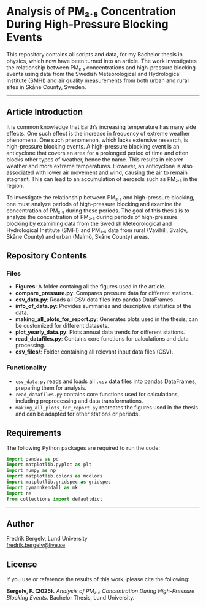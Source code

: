 # Analysis of PM₂.₅ Concentration During High-Pressure Blocking Events

This repository contains all scripts and data, for my Bachelor thesis in physics, which now have been turned into an article. The work investigates the relationship between PM₂.₅ concentrations and high-pressure blocking events using data from the Swedish Meteorological and Hydrological Institute (SMHI) and air quality measurements from both urban and rural sites in Skåne County, Sweden.

---

## Article Introduction

It is common knowledge that Earth’s increasing temperature has many side effects. One such effect is the increase in frequency of extreme weather phenomena. One such phenomenon, which lacks extensive research, is high-pressure blocking events. A high-pressure blocking event is an anticyclone that covers an area for a prolonged period of time and often blocks other types of weather, hence the name. This results in clearer weather and more extreme temperatures. However, an anticyclone is also associated with lower air movement and wind, causing the air to remain stagnant. This can lead to an accumulation of aerosols such as PM₂.₅ in the region.

To investigate the relationship between PM₂.₅ and high-pressure blocking, one must analyze periods of high-pressure blocking and examine the concentration of PM₂.₅ during these periods. The goal of this thesis is to analyze the concentration of PM₂.₅ during periods of high-pressure blocking by examining data from the Swedish Meteorological and Hydrological Institute (SMHI) and PM₂.₅ data from rural (Vavihill, Svalöv, Skåne County) and urban (Malmö, Skåne County) areas.

## Repository Contents

### Files

- **Figures**: A folder containg all the figures used in the article.
- **compare_pressure.py**: Compares pressure data for different stations.
- **csv_data.py**: Reads all CSV data files into pandas DataFrames.
- **info_of_data.py**: Provides summaries and descriptive statistics of the data.
- **making_all_plots_for_report.py**: Generates plots used in the thesis; can be customized for different datasets.
- **plot_yearly_data.py**: Plots annual data trends for different stations.
- **read_datafiles.py**: Contains core functions for calculations and data processing.
- **csv_files/**: Folder containing all relevant input data files (CSV).

### Functionality

- `csv_data.py` reads and loads all `.csv` data files into pandas DataFrames, preparing them for analysis.
- `read_datafiles.py` contains core functions used for calculations, including preprocessing and data transformations.
- `making_all_plots_for_report.py` recreates the figures used in the thesis and can be adapted for other stations or periods.

## Requirements

The following Python packages are required to run the code:

```python
import pandas as pd
import matplotlib.pyplot as plt
import numpy as np
import matplotlib.colors as mcolors
import matplotlib.gridspec as gridspec
import pymannkendall as mk
import re
from collections import defaultdict
```
---

## Author

Fredrik Bergelv, Lund University  
[fredrik.bergelv@live.se](mailto:fredrik.bergelv@live.se)

## License

If you use or reference the results of this work, please cite the following:

**Bergelv, F. (2025).** *Analysis of PM₂.₅ Concentration During High-Pressure Blocking Events*. Bachelor Thesis, Lund University.
